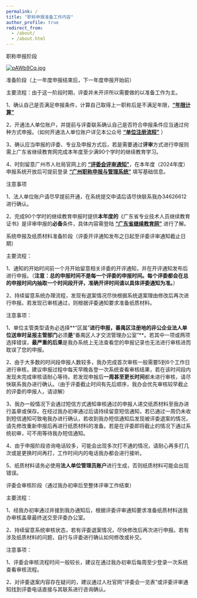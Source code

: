 ```yaml
---
permalink: /
title: "职称申报准备工作内容"
author_profile: true
redirect_from: 
  - /about/
  - /about.html
---
```


​职称申报阶段

[![pAWb9Cq.jpg](https://s21.ax1x.com/2024/11/21/pAWb9Cq.jpg)](https://imgse.com/i/pAWb9Cq)

准备阶段（上一年度申报结束后，下一年度申报开始前）

主要流程：由于这一阶段时期，评委并未开评所以需要做的以准备工作为主。

1、确认自己是否满足申报条件，计算自己取得上一职称后是不满足年限，**[“年限计算”](https://docs.qq.com/sheet/DYUVHUVNxY1dXWmxu?tab=BB08J2)**

2、开通法人单位账户，并提前与评委联系确认自己是否符合申报条件应当通过何种方式申报。（如何开通法人单位账户详见本公众号 **[“单位注册流程”](https://mp.weixin.qq.com/s/vaeMY4M0DnrCeKdG_0F27A)** ）

3、确认应当申报的评委、专业及申报方式后，若是需要通过**评审**方式进行申报则需上广东省继续教育网完成本年度至少满90个学时的继续教育学习。

4、时刻留意广州市人社局官网上的 **[“评委会评审通知”](https://rsj.gz.gov.cn/ywzt/rcgz/gzzc/zcsb/pstz/gzsggzjpwhndpsgztz/)**，在本年度（2024年度）申报系统开放后可提前登录 **[“广州职称申报与管理系统”](https://gzrsj.rsj.gz.gov.cn/vsgzhr/login_home.aspx)** 填写基础信息。

注意事项

1、法人单位账户请尽早提前开通，在系统提交申请后请尽快联系我办34626612进行确认。

2、完成90个学时的继续教育申报时提供**本年度的**《广东省专业技术人员继续教育证书》是评审申报的**必备**条件，具体内容需登陆 **[“广东省继续教育网”](https://ggfw.hrss.gd.gov.cn/jxjy/)** 进行了解。

系统申报及纸质材料准备阶段（评委开评通知发布之日起至评委评审通知截止日期）

主要流程：

1、通知的开始时间前一个月开始留意相关评委的开评通知，并在开评通知发布后进行申报。（**注意：总的申报时间不是每一个评委的申报时间。每个评委都会在总的申报时间内抽取一个时间段开评，准确开评时间请以具体评委通知为准。**）

2、持续留意系统办理流程，发现有退案情况尽快根据系统退案理由修改后再次进行申报。若发现已审核通过，则根据评委通知要求准备纸质材料。

注意事项：

1、单位主管类型请务必选择**“区属”**进行申报，番禺区注册地的非公企业法人单位送审时呈报主管部门**必须**是**“番禺区人才交流管理办公室”**。若其中一项或两项选择错误，**最严重的后果**是我办系统上无法查看您的申报记录也无法进行审核进而耽误了您的申报。

2、由于大多数的时间段申报人数较多，我办完成首次审核一般需要5到6个工作日进行审核，建议申报过程中每天早晚各登一次系统查看审核结果，若在该时间段内发现未完成审核请耐心等待。若发现申报后**一周甚至更长时间**都未进行审核，请尽快联系我办进行确认。（由于评委截止时间有先后顺序，我办会优先审核较早截止的评委的申报人，请谅解）

3、我办一般情况下会通过短信方式通知审核通过的申报人递交纸质材料至我办进行盖章或保存。在经过我办初审通过后请持续留意短信通知，若已通过一周仍未收到短信通知可致电我办进行确认，若收到我办短信通知后发现被评委退案的情况，请先修改重新申报后再进行纸质材料的准备。若是在评委即将截止的情况下通过系统初审，可不用等待我办短信通知。

4、由于申报阶段咨询电话较多，可能会出现多次打不通的情况，请耐心再多打几次或是更换时间再打，工作时间内的电话我办都会进行接听。

5、纸质材料请务必使用**法人单位管理员账户**进行生成，否则纸质材料可能会出现错误。

评委会审核阶段（通过我办初审后至整体评审工作结束）

主要流程：

1、经我办初审通过并接到我办通知后，根据评委评审通知要求准备纸质材料送我办审核盖章最终送交至评委办公室。

2、持续留意系统审核状态，若有评委退案情况，尽快修改后再次进行申报。若有涉及纸质材料的问题，自行与评委进行确认如何修改或补交。

注意事项：

1、评委会审核流程时间一般较长，建议在通过我办初审后每周至少登录一次系统查看审核流程。

2、对评委退案内容存在疑问的，建议通过人社官网“评委会一览表”或评委评审通知找到评委电话直接与其联系进行咨询确认。
